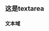 ## 这是textarea
<script setup>
    import normal from './normal.vue'

    import preview from '@/components/preview.vue'
</script>

### 文本域
<normal/>
<preview comp-name="textarea" demo-name="normal"></preview>